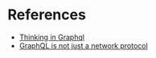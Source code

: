 # References

- [Thinking in Graphql](https://blog.cometkim.kr/posts/thinking-in-graphql-ko/)
- [GraphQL is not just a network protocol](https://blog.cometkim.kr/posts/graphql-is-not-just-a-network-protocol/)
